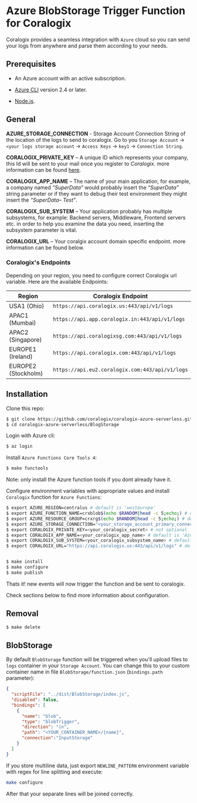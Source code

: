 # Azure BlobStorage Trigger Function for Coralogix

Coralogix provides a seamless integration with ``Azure`` cloud so you can send your logs from anywhere and parse them according to your needs.

## Prerequisites

* An Azure account with an active subscription.

* [Azure CLI](https://docs.microsoft.com/en-us/cli/azure/install-azure-cli) version 2.4 or later.

* [Node.js](https://nodejs.org/).

## General
**AZURE_STORAGE_CONNECTION** - Storage Account Connection String of the location of the logs to send to coralogix. Go to you ``Storage Account`` -> ``<your logs storage account`` -> ``Access Keys`` -> ``key1`` -> ``Connection String``.

**CORALOGIX_PRIVATE_KEY** – A unique ID which represents your company, this Id will be sent to your mail once you register to *Coralogix*. more information can be found [here](https://coralogix.com/docs/private-key/).

**CORALOGIX_APP_NAME** – The name of your main application, for example, a company named *“SuperData”* would probably insert the *“SuperData”* string parameter or if they want to debug their test environment they might insert the *“SuperData– Test”*.

**CORALOGIX_SUB_SYSTEM** – Your application probably has multiple subsystems, for example: Backend servers, Middleware, Frontend servers etc. in order to help you examine the data you need, inserting the subsystem parameter is vital.

**CORALOGIX_URL** – Your coralgix account domain specific endpoint. more information can be found below.


### Coralogix's Endpoints 

Depending on your region, you need to configure correct Coralogix url variable. Here are the available Endpoints:

| Region  | Coralogix Endpoint                          |
|---------|------------------------------------------|
| USA1 (Ohio)   | `https://api.coralogix.us:443/api/v1/logs`      |
| APAC1 (Mumbai)  | `https://api.app.coralogix.in:443/api/v1/logs`  | 
| APAC2 (Singapore)  | `https://api.coralogixsg.com:443/api/v1/logs`   | 
| EUROPE1 (Ireland)| `https://api.coralogix.com:443/api/v1/logs`     | 
| EUROPE2 (Stockholm)| `https://api.eu2.coralogix.com:443/api/v1/logs` | 

## Installation

Clone this repo:

```bash
$ git clone https://github.com/coralogix/coralogix-azure-serverless.git
$ cd coralogix-azure-serverless/BlogStorage
```

Login with Azure cli:

```bash
$ az login
```

Install ``Azure Functions Core Tools 4``:

```bash
$ make functools
```

Note: only install the Azure function tools if you dont already have it.  

Configure environment variables with appropriate values and install ``Coralogix`` function for ``Azure Functions``:

```bash
$ export AZURE_REGION=centralus # default is 'westeurope'
$ export AZURE_FUNCTION_NAME=crxblob$(echo $RANDOM|head -c 5;echo;) # default is 'crxhub'
$ export AZURE_RESOURCE_GROUP=crxrg$(echo $RANDOM|head -c 5;echo;) # default is 'crxrg'
$ export AZURE_STORAGE_CONNECTION="<your_storage_account_primary_connection_string>" # not optional, be sure to use quotation marks for the export to work
$ export CORALOGIX_PRIVATE_KEY=<your_coralogix_secret> # not optional
$ export CORALOGIX_APP_NAME=<your_coralogix_app_name> # default is 'Azure'
$ export CORALOGIX_SUB_SYSTEM=<your_coralogix_subsystem_name> # default is 'eventhub'
$ export CORALOGIX_URL="https://api.coralogix.us:443/api/v1/logs" # default is 'https://api.coralogix.com:443/api/v1/logs'


$ make install
$ make configure
$ make publish
```

Thats it! new events will now trigger the function and be sent to coralogix.  

Check sections below to find more information about configuration.

## Removal


```bash
$ make delete
```

## BlobStorage

By default ``BlobStorage`` function will be triggered when you'll upload files to ``logs`` container in your ``Storage Account``. You can change this to your custom container name in file ``BlobStorage/function.json`` (``bindings.path`` parameter):

```json
{
  "scriptFile": "../dist/BlobStorage/index.js",
  "disabled": false,
  "bindings": [
    {
      "name": "blob",
      "type": "blobTrigger",
      "direction": "in",
      "path": "<YOUR_CONTAINER_NAME>/{name}",
      "connection":"InputStorage"
    }
  ]
}
```

If you store multiline data, just export ``NEWLINE_PATTERN`` environment variable with regex for line splitting and execute:

```bash
make configure
```

After that your separate lines will be joined correctly.
